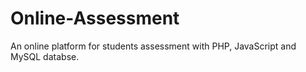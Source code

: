 # Online-Assessment
An online platform for students assessment with PHP, JavaScript and MySQL databse.
